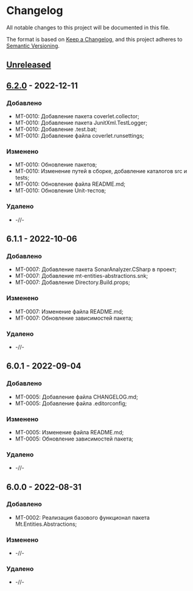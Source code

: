 # Changelog
All notable changes to this project will be documented in this file.

The format is based on [Keep a Changelog](https://keepachangelog.com/en/1.0.0/),
and this project adheres to [Semantic Versioning](https://semver.org/spec/v2.0.0.html).

## [Unreleased]

## [6.2.0] - 2022-12-11
### Добавлено
- MT-0010: Добавление пакета coverlet.collector;
- MT-0010: Добавление пакета JunitXml.TestLogger;
- MT-0010: Добавление .test.bat;
- MT-0010: Добавление файла coverlet.runsettings;

### Изменено
- MT-0010: Обновление пакетов;
- MT-0010: Изменение путей в сборке, добавление каталогов src и tests;
- MT-0010: Обновление файла README.md;
- MT-0010: Обновление Unit-тестов;

### Удалено
- -//-

## 6.1.1 - 2022-10-06
### Добавлено
- MT-0007: Добавление пакета SonarAnalyzer.CSharp в проект;
- MT-0007: Добавление mt-entities-abstractions.snk;
- MT-0007: Добавление Directory.Build.props;

### Изменено
- MT-0007: Изменение  файла README.md;
- MT-0007: Обновление зависимостей пакета;

### Удалено
- -//-

## 6.0.1 - 2022-09-04
### Добавлено
- MT-0005: Добавление файла CHANGELOG.md;
- MT-0005: Добавление файла .editorconfig;

### Изменено
- MT-0005: Изменение  файла README.md;
- MT-0005: Обновление зависимостей пакета;

### Удалено
- -//-

## 6.0.0 - 2022-08-31
### Добавлено
- MT-0002: Реализация базового функционал пакета Mt.Entities.Abstractions;

### Изменено
- -//-

### Удалено
- -//-

[Unreleased]: https://github.com/g-aa/mt-entities-abstractions/tree/develop
[6.2.0]: https://github.com/g-aa/mt-entities-abstractions/tree/main